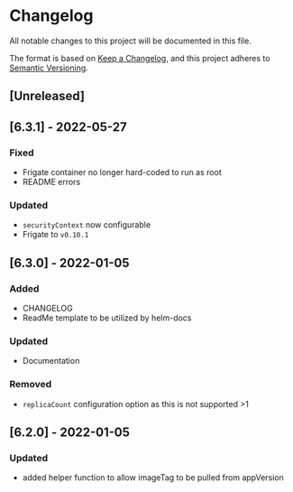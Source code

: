 # Changelog
All notable changes to this project will be documented in this file.

The format is based on [Keep a Changelog](https://keepachangelog.com/en/1.0.0/),
and this project adheres to [Semantic Versioning](https://semver.org/spec/v2.0.0.html).

## [Unreleased]

## [6.3.1] - 2022-05-27
### Fixed
- Frigate container no longer hard-coded to run as root
- README errors
### Updated
- `securityContext` now configurable
- Frigate to `v0.10.1`

## [6.3.0] - 2022-01-05
### Added
- CHANGELOG
- ReadMe template to be utilized by helm-docs
### Updated
- Documentation
### Removed
- `replicaCount` configuration option as this is not supported >1

## [6.2.0] - 2022-01-05
### Updated
- added helper function to allow imageTag to be pulled from appVersion
